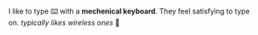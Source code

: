 I like to type ⌨️ with a **mechenical keyboard**. They feel satisfying to type on. *typically likes wireless ones* 🤍
